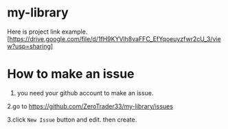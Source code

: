# my-library

Here is project link example.
[https://drive.google.com/file/d/1fH9KYVlh8vaFFC_EfYqoeuyzfwr2cU_3/view?usp=sharing]

# How to make an issue

1. you need your github account to make an issue.

2.go to https://github.com/ZeroTrader33/my-library/issues

3.click `New Issue` button and edit. then create.
